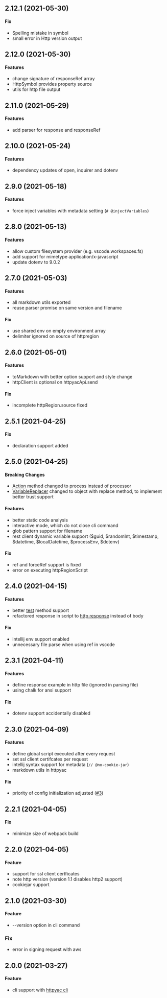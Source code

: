 ## 2.12.1 (2021-05-30)

#### Fix
* Spelling mistake in symbol
* small error in Http version output

## 2.12.0 (2021-05-30)

#### Features
* change signature of responseRef array
* HttpSymbol provides property source
* utils for http file output
## 2.11.0 (2021-05-29)

#### Features
* add parser for response and responseRef

## 2.10.0 (2021-05-24)

#### Features
* dependency updates of open, inquirer and dotenv

## 2.9.0 (2021-05-18)

#### Features
* force inject variables with metadata setting (`# @injectVariables`)

## 2.8.0 (2021-05-13)

#### Features
* allow custom filesystem provider (e.g. vscode.workspaces.fs)
* add support for mimetype application/x-javascript
* update dotenv to 9.0.2

## 2.7.0 (2021-05-03)

#### Features
* all markdown utils exported
* reuse parser promise on same version and filename

#### Fix
* use shared env on empty environment array
* delimiter ignored on source of httpregion

## 2.6.0 (2021-05-01)

#### Features
* toMarkdown with better option support and style change
* httpClient is optional on httpyacApi.send

#### Fix
* incomplete httpRegion.source fixed

## 2.5.1 (2021-04-25)

#### Fix

* declaration support added
## 2.5.0 (2021-04-25)

#### Breaking Changes

* [Action](https://github.com/AnWeber/httpyac/blob/main/src/models/httpRegionAction.ts#L7) method changed to process instead of processor
*  [VariableReplacer](https://github.com/AnWeber/httpyac/blob/main/src/models/variableReplacer.ts#L5) changed to object with replace method, to implement better trust support
#### Features

* better static code analysis
* interactive mode, which do not close cli command
* glob pattern support for filename
* rest client dynamic variable support ($guid, $randomInt, $timestamp, $datetime, $localDatetime, $processEnv, $dotenv)

#### Fix

* ref and forceRef support is fixed
* error on executing httpRegionScript

## 2.4.0 (2021-04-15)

#### Features

* better [test](https://github.com/AnWeber/httpyac/blob/main/examples/README.md#node-js-scripts) method support
* refactored response in script to [http response](https://github.com/AnWeber/httpyac/blob/main/src/models/httpResponse.ts) instead of body

#### Fix

* intellij env support enabled
* unnecessary file parse when using ref in vscode

## 2.3.1 (2021-04-11)

#### Features

* define response example in http file (ignored in parsing file)
* using chalk for ansi support

#### Fix

* dotenv support accidentally disabled

## 2.3.0 (2021-04-09)

#### Features

* define global script executed after every request
* set ssl client certifcates per request
* intellij syntax support for metadata (`// @no-cookie-jar`)
* markdown utils in httpyac

#### Fix

* priority of config initialization adjusted ([#3](https://github.com/AnWeber/httpyac/issues/3))

## 2.2.1 (2021-04-05)

#### Fix

* minimize size of webpack build

## 2.2.0 (2021-04-05)

#### Feature

* support for ssl client certficates
* note http version (version 1.1 disables http2 support)
* cookiejar support


## 2.1.0 (2021-03-30)

#### Feature

* --version option in cli command

### Fix

* error in signing request with aws

## 2.0.0 (2021-03-27)

#### Feature

* cli support with [httpyac cli](https://www.npmjs.com/package/httpyac)
